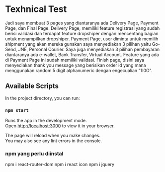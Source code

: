 # Texhnical Test

Jadi saya membuat 3 pages yang diantaranya ada Delivery Page, Payment Page, dan Final Page.
Delivery Page, memiliki feature registrasi yang sudah berisi validasi dan terdapat feature dropshiper dengan mencentang bagian untuk menampilkan dropshiper.
Payment Page, user diminta untuk memilih shipment yang akan mereka gunakan saya menyediakan 3 pilihan yaitu Go-Send, JNE, Personal Courier.
Saya juga menyediakan 3 pilihan pembayaran diantaranya ada e-wallet, Bank Transfer, Virtual Account. Feature yang ada di Payment Page ini sudah memiliki validasi.
Finish page, disini saya menyediakan thank you message yang berisikan order id yang mana menggunakan random 5 digit alphanumeric dengan engecualian "1I0O".

## Available Scripts

In the project directory, you can run:

### `npm start`

Runs the app in the development mode.\
Open [http://localhost:3000](http://localhost:3000) to view it in your browser.

The page will reload when you make changes.\
You may also see any lint errors in the console.

### npm yang perlu diinstal

npm i react-router-dom
npm i react icon
npm i jquery



